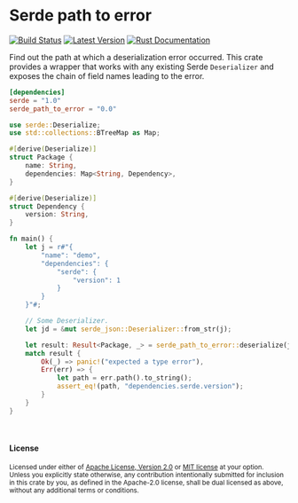# Serde path to error

[![Build Status](https://api.travis-ci.org/dtolnay/path-to-error.svg?branch=master)](https://travis-ci.org/dtolnay/path-to-error)
[![Latest Version](https://img.shields.io/crates/v/serde-path-to-error.svg)](https://crates.io/crates/serde_path_to_error)
[![Rust Documentation](https://img.shields.io/badge/api-rustdoc-blue.svg)](https://docs.rs/serde_path_to_error)

Find out the path at which a deserialization error occurred. This crate provides
a wrapper that works with any existing Serde `Deserializer` and exposes the
chain of field names leading to the error.

```toml
[dependencies]
serde = "1.0"
serde_path_to_error = "0.0"
```

```rust
use serde::Deserialize;
use std::collections::BTreeMap as Map;

#[derive(Deserialize)]
struct Package {
    name: String,
    dependencies: Map<String, Dependency>,
}

#[derive(Deserialize)]
struct Dependency {
    version: String,
}

fn main() {
    let j = r#"{
        "name": "demo",
        "dependencies": {
            "serde": {
                "version": 1
            }
        }
    }"#;

    // Some Deserializer.
    let jd = &mut serde_json::Deserializer::from_str(j);

    let result: Result<Package, _> = serde_path_to_error::deserialize(jd);
    match result {
        Ok(_) => panic!("expected a type error"),
        Err(err) => {
            let path = err.path().to_string();
            assert_eq!(path, "dependencies.serde.version");
        }
    }
}
```

<br>

#### License

<sup>
Licensed under either of <a href="LICENSE-APACHE">Apache License, Version
2.0</a> or <a href="LICENSE-MIT">MIT license</a> at your option.
</sup>

<br>

<sub>
Unless you explicitly state otherwise, any contribution intentionally submitted
for inclusion in this crate by you, as defined in the Apache-2.0 license, shall
be dual licensed as above, without any additional terms or conditions.
</sub>
